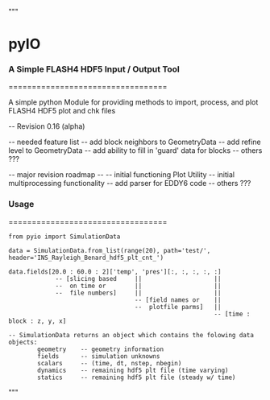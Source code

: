 """
# pyIO
### A Simple FLASH4 HDF5 Input / Output Tool 
==================================

A simple python Module for providing methods to import, process, and plot FLASH4 HDF5 plot and chk files

   -- Revision 0.16 (alpha)

   -- needed feature list
       -- add block neighbors to GeometryData
       -- add refine level to GeometryData
       -- add ability to fill in 'guard' data for blocks
       -- others ???

   -- major revision roadmap --
       -- initial functioning Plot Utility
       -- initial multiprocessing functionality
       -- add parser for EDDY6 code
       -- others ???

### Usage
==================================

    from pyio import SimulationData
  
    data = SimulationData.from_list(range(20), path='test/', header='INS_Rayleigh_Benard_hdf5_plt_cnt_')
  
    data.fields[20.0 : 60.0 : 2]['temp', 'pres'][:, :, :, :, :]
                 -- [slicing based     ||                    ||
                 --  on time or        ||                    ||
                 --  file numbers]     ||                    ||
                                       -- [field names or    ||
                                       --  plotfile parms]   ||
                                                             -- [time : block : z, y, x]

    -- SimulationData returns an object which contains the folowing data objects:
            geometry    -- geometry information
            fields      -- simulation unknowns
            scalars     -- (time, dt, nstep, nbegin)
            dynamics    -- remaining hdf5 plt file (time varying)
            statics     -- remaining hdf5 plt file (steady w/ time)

"""
